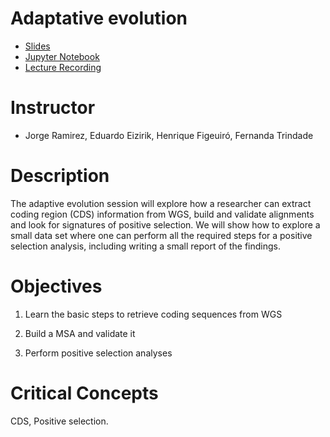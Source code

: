Adaptative evolution
======
* [Slides](https://github.com/CITBM-AAB/Bioinformatics_and_Genomic_Tools_for_Biodiversity_Tutorial/blob/main/Lectures/Section9/Adaptive%20Evolution.md)
* [Jupyter Notebook](https://github.com/CITBM-AAB/Bioinformatics_and_Genomic_Tools_for_Biodiversity_Tutorial/blob/main/Lectures/Section9/Adaptive%20Evolution.md)
* [Lecture Recording](https://github.com/cursobioinfo/BioinformaticsCourse/blob/main/Lectures/Section9)

# Instructor
* Jorge Ramirez, Eduardo Eizirik, Henrique Figeuiró, Fernanda Trindade

# Description
The adaptive evolution session will explore how a researcher can extract coding region (CDS) information from WGS, build and validate alignments and look for signatures of positive selection. We will show how to explore a small data set where one can perform all the required steps for a positive selection analysis, including writing a small report of the findings. 

# Objectives
1. Learn the basic steps to retrieve coding sequences from WGS

2. Build a MSA and validate it

3. Perform positive selection analyses

# Critical Concepts
CDS, Positive selection. 
